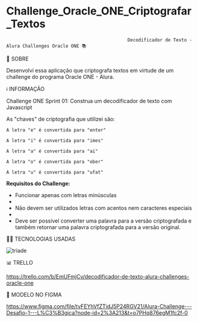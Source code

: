# Challenge_Oracle_ONE_Criptografar_Textos
                                                 Decodificador de Texto - Alura Challenges Oracle ONE 📚
                                                   
   
🔎 SOBRE
                                              
Desenvolvi essa aplicação que criptografa textos em virtude de um challenge do programa Oracle ONE - Alura.

ℹ️ INFORMAÇÃO

Challenge ONE Sprint 01: Construa um decodificador de texto com Javascript 

As "chaves" de criptografia que utilizei são:

`A letra "e" é convertida para "enter"`

`A letra "i" é convertida para "imes"`

`A letra "a" é convertida para "ai"`

`A letra "o" é convertida para "ober"`

`A letra "u" é convertida para "ufat"`

**Requisitos do Challenge:**

- Funcionar apenas com letras minúsculas
- 
- Não devem ser utilizados letras com acentos nem caracteres especiais
- 
- Deve ser possível converter uma palavra para a versão criptografada e também retornar uma palavra criptografada para a versão original. 


👩‍💻 TECNOLOGIAS USADAS

![triade](https://user-images.githubusercontent.com/113942221/211216650-01e41705-7f17-47c6-b761-e283227a2bdf.png)

📊 TRELLO

https://trello.com/b/EmUFmjCv/decodificador-de-texto-alura-challenges-oracle-one

🎨 MODELO NO FIGMA

https://www.figma.com/file/tvFEYhVfZTjdJ5P24RGV21/Alura-Challenge---Desafio-1---L%C3%B3gica?node-id=2%3A213&t=o7PHq876egM1fc2f-0
